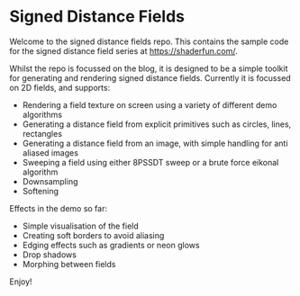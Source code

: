 # Signed Distance Fields

Welcome to the signed distance fields repo. This contains the sample code for the signed distance field series at https://shaderfun.com/. 

Whilst the repo is focussed on the blog, it is designed to be a simple toolkit for generating and rendering signed distance fields. Currently it is focussed on 2D fields, and supports:
- Rendering a field texture on screen using a variety of different demo algorithms
- Generating a distance field from explicit primitives such as circles, lines, rectangles
- Generating a distance field from an image, with simple handling for anti aliased images
- Sweeping a field using either 8PSSDT sweep or a brute force eikonal algorithm
- Downsampling
- Softening

Effects in the demo so far:
- Simple visualisation of the field
- Creating soft borders to avoid aliasing
- Edging effects such as gradients or neon glows
- Drop shadows
- Morphing between fields

Enjoy!
